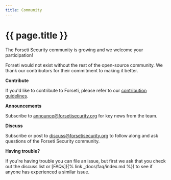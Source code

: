 ```yaml
---
title: Community
---
```

# {{ page.title }}

The Forseti Security community is growing and we welcome your participation!

Forseti would not exist without the rest of the open-source community. We thank
our contributors for their commitment to making it better.

**Contribute**

If you'd like to contribute to Forseti, please refer to our
[contribution guidelines](https://github.com/GoogleCloudPlatform/forseti-security/blob/master/.github/CONTRIBUTING.md).

**Announcements**

Subscribe to
[announce@forsetisecurity.org](https://groups.google.com/a/forsetisecurity.org/forum/#!forum/announce)
for key news from the team.

**Discuss**

Subscribe or post to
[discuss@forsetisecurity.org](https://groups.google.com/a/forsetisecurity.org/forum/#!forum/discuss)
to follow along and ask questions of the Forseti Security community.

**Having trouble?**

If you're having trouble you can file an issue, but first we ask that you 
check out the discuss list or [FAQs]({% link _docs/faq/index.md %})
to see if anyone has experienced a similar issue. 


